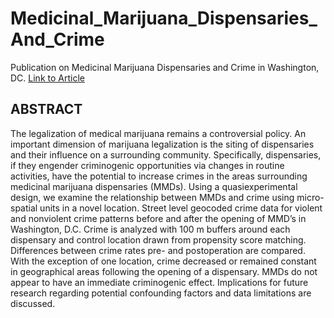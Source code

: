 # Medicinal_Marijuana_Dispensaries_And_Crime
Publication on Medicinal Marijuana Dispensaries and Crime in Washington, DC.
[Link to Article](https://www.tandfonline.com/doi/full/10.1080/0735648X.2019.1582351)

## ABSTRACT
The legalization of medical marijuana remains a controversial policy. An
important dimension of marijuana legalization is the siting of dispensaries
and their influence on a surrounding community. Specifically,
dispensaries, if they engender criminogenic opportunities via changes
in routine activities, have the potential to increase crimes in the areas
surrounding medicinal marijuana dispensaries (MMDs). Using a quasiexperimental
design, we examine the relationship between MMDs and
crime using micro-spatial units in a novel location. Street level geocoded
crime data for violent and nonviolent crime patterns before and after the
opening of MMD’s in Washington, D.C. Crime is analyzed with
100 m buffers around each dispensary and control location drawn from
propensity score matching. Differences between crime rates pre- and
postoperation are compared. With the exception of one location, crime
decreased or remained constant in geographical areas following the
opening of a dispensary. MMDs do not appear to have an immediate
criminogenic effect. Implications for future research regarding potential
confounding factors and data limitations are discussed.
